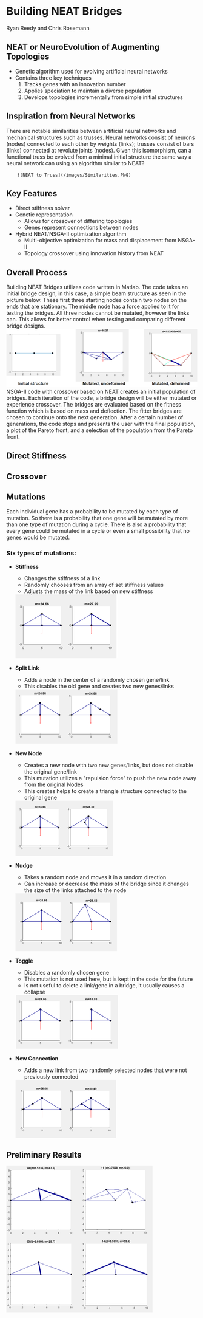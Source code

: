 
# Building NEAT Bridges
Ryan Reedy and Chris Rosemann
## NEAT or NeuroEvolution of Augmenting Topologies
- Genetic algorithm used for evolving artificial neural networks
- Contains three key techniques
  1. Tracks genes with an innovation number
  2. Applies speciation to maintain a diverse population
  3. Develops topologies incrementally from simple initial structures

## Inspiration from Neural Networks
  There are notable similarities between artificial neural networks and mechanical structures such as trusses. Neural networks consist of neurons (nodes) connected to each other by weights (links); trusses consist of bars (links) connected at revolute joints (nodes). Given this isomorphism, can a functional truss be evolved from a minimal initial structure the same way a neural network can using an algorithm similar to NEAT?

        ![NEAT to Truss](/images/Similarities.PNG)

## Key Features
- Direct stiffness solver
- Genetic representation
  - Allows for crossover of differing topologies
  - Genes represent connections between nodes
- Hybrid NEAT/NSGA-II optimization algorithm
  - Multi-objective optimization for mass and displacement from NSGA-II
  - Topology crossover using innovation history from NEAT

## Overall Process
Building NEAT Bridges utilizes code written in Matlab. The code takes an initial bridge design, in this case, a simple beam structure as seen in the picture below. These first three starting nodes contain two nodes on the ends that are stationary. The middle node has a force applied to it for testing the bridges. All three nodes cannot be mutated, however the links can. This allows for better control when testing and comparing different bridge designs.
<img src="images/Process.PNG">
NSGA-II code with crossover based on NEAT creates an initial population of bridges. Each iteration of the code, a bridge design will be either mutated or experience crossover. The bridges are evaluated based on the fitness function which is based on mass and deflection. The fitter bridges are chosen to continue onto the next generation. After a certain number of generations, the code stops and presents the user with the final population, a plot of the Pareto front, and a selection of the population from the Pareto front.


## Direct Stiffness

## Crossover

## Mutations
Each individual gene has a probability to be mutated by each type of mutation. So there is a probability that one gene will be mutated by more than one type of mutation during a cycle. There is also a probability that every gene could be mutated in a cycle or even a small possibility that no genes would be mutated.

### Six types of mutations:
- **Stiffness**
  - Changes the stiffness of a link
  - Randomly chooses from an array of set stiffness values
  - Adjusts the mass of the link based on new stiffness

  <img src="images/Stiffness.PNG" width="269" height="168">

- **Split Link**
  - Adds a node in the center of a randomly chosen gene/link
  - This disables the old gene and creates two new genes/links

  <img src="images/Split.PNG" width="269" height="143">

- **New Node**
  - Creates a new node with two new genes/links, but does not disable the original gene/link
  - This mutation utilizes a "repulsion force" to push the new node away from the original Nodes
  - This creates helps to create a triangle structure connected to the original gene

  <img src="images/New_Node.PNG" width="257" height="145">

- **Nudge**
  - Takes a random node and moves it in a random direction
  - Can increase or decrease the mass of the bridge since it changes the size of the links
      attached to the node

  <img src="images/Nudge.PNG" width="268" height="152">

- **Toggle**
  - Disables a randomly chosen gene
  - This mutation is not used here, but is kept in the code for the future
  - Is not useful to delete a link/gene in a bridge, it usually causes a collapse

  <img src="images/Toggle.PNG" width="270" height="141">

- **New Connection**
  - Adds a new link from two randomly selected nodes that were not previously connected

  <img src="images/Connection.PNG" width="266" height="153">

##  Preliminary Results
<img src="images/Initial_Results.PNG" width="386" height="385">
